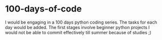 # 100-days-of-code
I would be engaging in a 100 days python coding series. The tasks for each day would be added. The first stages involve beginner python projects 
I would not be able to commit effectively till summer because of studies ;)
